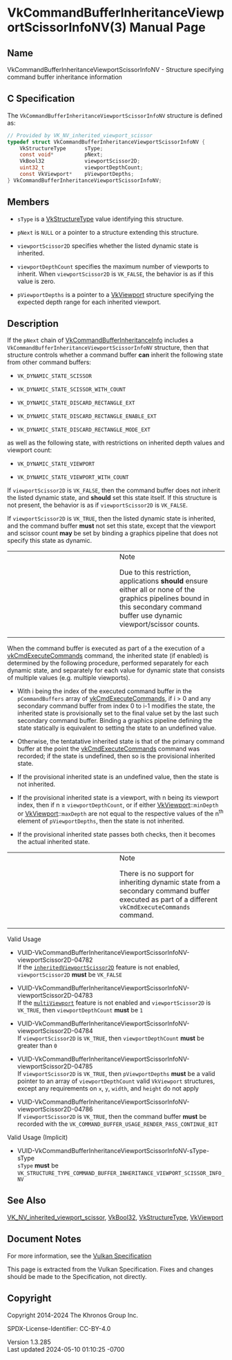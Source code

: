 # VkCommandBufferInheritanceViewportScissorInfoNV(3) Manual Page

## Name

VkCommandBufferInheritanceViewportScissorInfoNV - Structure specifying
command buffer inheritance information



## <a href="#_c_specification" class="anchor"></a>C Specification

The `VkCommandBufferInheritanceViewportScissorInfoNV` structure is
defined as:

``` c
// Provided by VK_NV_inherited_viewport_scissor
typedef struct VkCommandBufferInheritanceViewportScissorInfoNV {
    VkStructureType      sType;
    const void*          pNext;
    VkBool32             viewportScissor2D;
    uint32_t             viewportDepthCount;
    const VkViewport*    pViewportDepths;
} VkCommandBufferInheritanceViewportScissorInfoNV;
```

## <a href="#_members" class="anchor"></a>Members

- `sType` is a [VkStructureType](https://registry.khronos.org/vulkan/specs/1.3-extensions/man/html/VkStructureType.html) value identifying
  this structure.

- `pNext` is `NULL` or a pointer to a structure extending this
  structure.

- `viewportScissor2D` specifies whether the listed dynamic state is
  inherited.

- `viewportDepthCount` specifies the maximum number of viewports to
  inherit. When `viewportScissor2D` is `VK_FALSE`, the behavior is as if
  this value is zero.

- `pViewportDepths` is a pointer to a [VkViewport](https://registry.khronos.org/vulkan/specs/1.3-extensions/man/html/VkViewport.html)
  structure specifying the expected depth range for each inherited
  viewport.

## <a href="#_description" class="anchor"></a>Description

If the `pNext` chain of
[VkCommandBufferInheritanceInfo](https://registry.khronos.org/vulkan/specs/1.3-extensions/man/html/VkCommandBufferInheritanceInfo.html)
includes a `VkCommandBufferInheritanceViewportScissorInfoNV` structure,
then that structure controls whether a command buffer **can** inherit
the following state from other command buffers:

- `VK_DYNAMIC_STATE_SCISSOR`

- `VK_DYNAMIC_STATE_SCISSOR_WITH_COUNT`

- `VK_DYNAMIC_STATE_DISCARD_RECTANGLE_EXT`

- `VK_DYNAMIC_STATE_DISCARD_RECTANGLE_ENABLE_EXT`

- `VK_DYNAMIC_STATE_DISCARD_RECTANGLE_MODE_EXT`

as well as the following state, with restrictions on inherited depth
values and viewport count:

- `VK_DYNAMIC_STATE_VIEWPORT`

- `VK_DYNAMIC_STATE_VIEWPORT_WITH_COUNT`

If `viewportScissor2D` is `VK_FALSE`, then the command buffer does not
inherit the listed dynamic state, and **should** set this state itself.
If this structure is not present, the behavior is as if
`viewportScissor2D` is `VK_FALSE`.

If `viewportScissor2D` is `VK_TRUE`, then the listed dynamic state is
inherited, and the command buffer **must** not set this state, except
that the viewport and scissor count **may** be set by binding a graphics
pipeline that does not specify this state as dynamic.

<table>
<colgroup>
<col style="width: 50%" />
<col style="width: 50%" />
</colgroup>
<tbody>
<tr class="odd">
<td class="icon"><em></em></td>
<td class="content">Note
<p>Due to this restriction, applications <strong>should</strong> ensure
either all or none of the graphics pipelines bound in this secondary
command buffer use dynamic viewport/scissor counts.</p></td>
</tr>
</tbody>
</table>

When the command buffer is executed as part of a the execution of a
[vkCmdExecuteCommands](https://registry.khronos.org/vulkan/specs/1.3-extensions/man/html/vkCmdExecuteCommands.html) command, the inherited
state (if enabled) is determined by the following procedure, performed
separately for each dynamic state, and separately for each value for
dynamic state that consists of multiple values (e.g. multiple
viewports).

- With i being the index of the executed command buffer in the
  `pCommandBuffers` array of
  [vkCmdExecuteCommands](https://registry.khronos.org/vulkan/specs/1.3-extensions/man/html/vkCmdExecuteCommands.html), if i \> 0 and any
  secondary command buffer from index 0 to i-1 modifies the state, the
  inherited state is provisionally set to the final value set by the
  last such secondary command buffer. Binding a graphics pipeline
  defining the state statically is equivalent to setting the state to an
  undefined value.

- Otherwise, the tentatative inherited state is that of the primary
  command buffer at the point the
  [vkCmdExecuteCommands](https://registry.khronos.org/vulkan/specs/1.3-extensions/man/html/vkCmdExecuteCommands.html) command was
  recorded; if the state is undefined, then so is the provisional
  inherited state.

- If the provisional inherited state is an undefined value, then the
  state is not inherited.

- If the provisional inherited state is a viewport, with n being its
  viewport index, then if n ≥ `viewportDepthCount`, or if either
  [VkViewport](https://registry.khronos.org/vulkan/specs/1.3-extensions/man/html/VkViewport.html)::`minDepth` or
  [VkViewport](https://registry.khronos.org/vulkan/specs/1.3-extensions/man/html/VkViewport.html)::`maxDepth` are not equal to the
  respective values of the n<sup>th</sup> element of `pViewportDepths`,
  then the state is not inherited.

- If the provisional inherited state passes both checks, then it becomes
  the actual inherited state.

<table>
<colgroup>
<col style="width: 50%" />
<col style="width: 50%" />
</colgroup>
<tbody>
<tr class="odd">
<td class="icon"><em></em></td>
<td class="content">Note
<p>There is no support for inheriting dynamic state from a secondary
command buffer executed as part of a different
<code>vkCmdExecuteCommands</code> command.</p></td>
</tr>
</tbody>
</table>

Valid Usage

- <a
  href="#VUID-VkCommandBufferInheritanceViewportScissorInfoNV-viewportScissor2D-04782"
  id="VUID-VkCommandBufferInheritanceViewportScissorInfoNV-viewportScissor2D-04782"></a>
  VUID-VkCommandBufferInheritanceViewportScissorInfoNV-viewportScissor2D-04782  
  If the <a
  href="https://registry.khronos.org/vulkan/specs/1.3-extensions/html/vkspec.html#features-inheritedViewportScissor2D"
  target="_blank"
  rel="noopener"><code>inheritedViewportScissor2D</code></a> feature is
  not enabled, `viewportScissor2D` **must** be `VK_FALSE`

- <a
  href="#VUID-VkCommandBufferInheritanceViewportScissorInfoNV-viewportScissor2D-04783"
  id="VUID-VkCommandBufferInheritanceViewportScissorInfoNV-viewportScissor2D-04783"></a>
  VUID-VkCommandBufferInheritanceViewportScissorInfoNV-viewportScissor2D-04783  
  If the <a
  href="https://registry.khronos.org/vulkan/specs/1.3-extensions/html/vkspec.html#features-multiViewport"
  target="_blank" rel="noopener"><code>multiViewport</code></a> feature
  is not enabled and `viewportScissor2D` is `VK_TRUE`, then
  `viewportDepthCount` **must** be `1`

- <a
  href="#VUID-VkCommandBufferInheritanceViewportScissorInfoNV-viewportScissor2D-04784"
  id="VUID-VkCommandBufferInheritanceViewportScissorInfoNV-viewportScissor2D-04784"></a>
  VUID-VkCommandBufferInheritanceViewportScissorInfoNV-viewportScissor2D-04784  
  If `viewportScissor2D` is `VK_TRUE`, then `viewportDepthCount`
  **must** be greater than `0`

- <a
  href="#VUID-VkCommandBufferInheritanceViewportScissorInfoNV-viewportScissor2D-04785"
  id="VUID-VkCommandBufferInheritanceViewportScissorInfoNV-viewportScissor2D-04785"></a>
  VUID-VkCommandBufferInheritanceViewportScissorInfoNV-viewportScissor2D-04785  
  If `viewportScissor2D` is `VK_TRUE`, then `pViewportDepths` **must**
  be a valid pointer to an array of `viewportDepthCount` valid
  `VkViewport` structures, except any requirements on `x`, `y`, `width`,
  and `height` do not apply

- <a
  href="#VUID-VkCommandBufferInheritanceViewportScissorInfoNV-viewportScissor2D-04786"
  id="VUID-VkCommandBufferInheritanceViewportScissorInfoNV-viewportScissor2D-04786"></a>
  VUID-VkCommandBufferInheritanceViewportScissorInfoNV-viewportScissor2D-04786  
  If `viewportScissor2D` is `VK_TRUE`, then the command buffer **must**
  be recorded with the
  `VK_COMMAND_BUFFER_USAGE_RENDER_PASS_CONTINUE_BIT`

Valid Usage (Implicit)

- <a
  href="#VUID-VkCommandBufferInheritanceViewportScissorInfoNV-sType-sType"
  id="VUID-VkCommandBufferInheritanceViewportScissorInfoNV-sType-sType"></a>
  VUID-VkCommandBufferInheritanceViewportScissorInfoNV-sType-sType  
  `sType` **must** be
  `VK_STRUCTURE_TYPE_COMMAND_BUFFER_INHERITANCE_VIEWPORT_SCISSOR_INFO_NV`

## <a href="#_see_also" class="anchor"></a>See Also

[VK_NV_inherited_viewport_scissor](https://registry.khronos.org/vulkan/specs/1.3-extensions/man/html/VK_NV_inherited_viewport_scissor.html),
[VkBool32](https://registry.khronos.org/vulkan/specs/1.3-extensions/man/html/VkBool32.html), [VkStructureType](https://registry.khronos.org/vulkan/specs/1.3-extensions/man/html/VkStructureType.html),
[VkViewport](https://registry.khronos.org/vulkan/specs/1.3-extensions/man/html/VkViewport.html)

## <a href="#_document_notes" class="anchor"></a>Document Notes

For more information, see the <a
href="https://registry.khronos.org/vulkan/specs/1.3-extensions/html/vkspec.html#VkCommandBufferInheritanceViewportScissorInfoNV"
target="_blank" rel="noopener">Vulkan Specification</a>

This page is extracted from the Vulkan Specification. Fixes and changes
should be made to the Specification, not directly.

## <a href="#_copyright" class="anchor"></a>Copyright

Copyright 2014-2024 The Khronos Group Inc.

SPDX-License-Identifier: CC-BY-4.0

Version 1.3.285  
Last updated 2024-05-10 01:10:25 -0700
